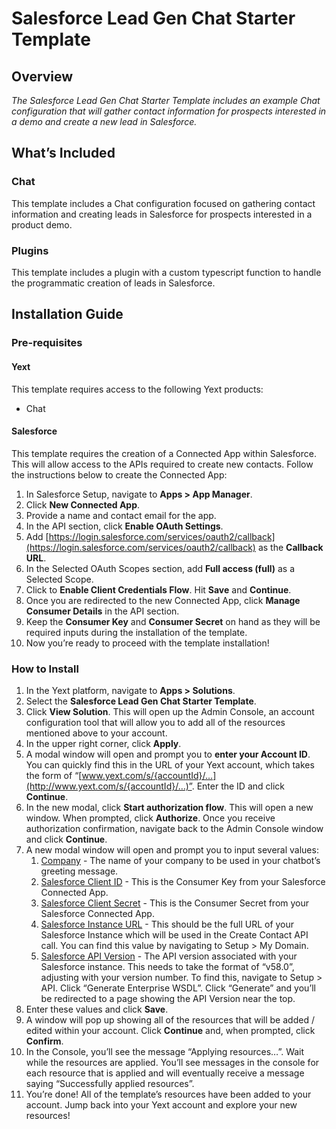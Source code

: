 # **Salesforce Lead Gen Chat Starter Template**

## **Overview**

_The Salesforce Lead Gen Chat Starter Template includes an example Chat configuration that will gather contact information for prospects interested in a demo and create a new lead in Salesforce._

## **What’s Included**

### Chat

This template includes a Chat configuration focused on gathering contact information and creating leads in Salesforce for prospects interested in a product demo.

### Plugins

This template includes a plugin with a custom typescript function to handle the programmatic creation of leads in Salesforce.

## **Installation Guide**

### Pre-requisites

#### Yext

This template requires access to the following Yext products:

- Chat

#### Salesforce

This template requires the creation of a Connected App within Salesforce. This will allow access to the APIs required to create new contacts. Follow the instructions below to create the Connected App:

1. In Salesforce Setup, navigate to **Apps > App Manager**.
2. Click **New Connected App**.
3. Provide a name and contact email for the app.
4. In the API section, click **Enable OAuth Settings**.
5. Add [https://login.salesforce.com/services/oauth2/callback](https://login.salesforce.com/services/oauth2/callback) as the **Callback URL**.
6. In the Selected OAuth Scopes section, add **Full access (full)** as a Selected Scope.
7. Click to **Enable Client Credentials Flow**. Hit **Save** and **Continue**.
8. Once you are redirected to the new Connected App, click **Manage Consumer Details** in the API section.
9. Keep the **Consumer Key** and **Consumer Secret** on hand as they will be required inputs during the installation of the template.
10. Now you’re ready to proceed with the template installation!

### How to Install

1. In the Yext platform, navigate to **Apps > Solutions**.
2. Select the **Salesforce Lead Gen Chat Starter Template**.
3. Click **View Solution**. This will open up the Admin Console, an account configuration tool that will allow you to add all of the resources mentioned above to your account.
4. In the upper right corner, click **Apply**.
5. A modal window will open and prompt you to **enter your Account ID**. You can quickly find this in the URL of your Yext account, which takes the form of “[www.yext.com/s/{accountId}/…](http://www.yext.com/s/{accountId}/…)”. Enter the ID and click **Continue**.
6. In the new modal, click **Start authorization flow**. This will open a new window. When prompted, click **Authorize**. Once you receive authorization confirmation, navigate back to the Admin Console window and click **Continue**.
7. A new modal window will open and prompt you to input several values:
   1. <span style="text-decoration:underline;">Company</span> - The name of your company to be used in your chatbot’s greeting message.
   2. <span style="text-decoration:underline;">Salesforce Client ID</span> - This is the Consumer Key from your Salesforce Connected App.
   3. <span style="text-decoration:underline;">Salesforce Client Secret</span> - This is the Consumer Secret from your Salesforce Connected App.
   4. <span style="text-decoration:underline;">Salesforce Instance URL</span> - This should be the full URL of your Salesforce Instance which will be used in the Create Contact API call. You can find this value by navigating to Setup > My Domain.
   5. <span style="text-decoration:underline;">Salesforce API Version</span> - The API version associated with your Salesforce instance. This needs to take the format of “v58.0”, adjusting with your version number. To find this, navigate to Setup > API. Click “Generate Enterprise WSDL”. Click “Generate” and you’ll be redirected to a page showing the API Version near the top.
8. Enter these values and click **Save**.
9. A window will pop up showing all of the resources that will be added / edited within your account. Click **Continue** and, when prompted, click **Confirm**.
10. In the Console, you’ll see the message “Applying resources…”. Wait while the resources are applied. You’ll see messages in the console for each resource that is applied and will eventually receive a message saying “Successfully applied resources”.
11. You’re done! All of the template’s resources have been added to your account. Jump back into your Yext account and explore your new resources!

